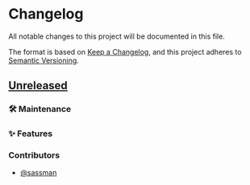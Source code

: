 # Changelog
All notable changes to this project will be documented in this file.

The format is based on [Keep a Changelog](https://keepachangelog.com/en/1.0.0/),
and this project adheres to [Semantic Versioning](https://semver.org/spec/v2.0.0.html).

## [Unreleased]
### 🛠️ Maintenance
### ✨ Features
### Contributors
- [@sassman](https://github.com/sassman)

[Unreleased]: https://github.com/sassman/srp6-rs/compare/main...HEAD
